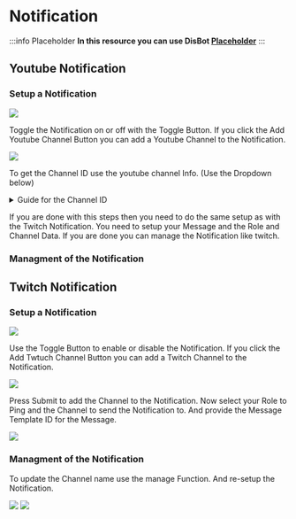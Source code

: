 # Notification

:::info Placeholder
**In this resource you can use DisBot [Placeholder](../placeholders.mdx)**
:::

## Youtube Notification

### Setup a Notification

![](https://cdn.xyzhub.link/u/ZPVWP0.png)

Toggle the Notification on or off with the Toggle Button.
If you click the Add Youtube Channel Button you can add a Youtube Channel to the Notification.

![](https://cdn.xyzhub.link/u/1o8hRn.png)

To get the Channel ID use the youtube channel Info.
(Use the Dropdown below)

<details>
  <summary>Guide for the Channel ID</summary>

![](https://cdn.xyzhub.link/u/o2Qnjq.png)
![](https://cdn.xyzhub.link/u/w5VRRi.png)

</details>

If you are done with this steps then you need to do the same setup as with the Twitch Notification.
You need to setup your Message and the Role and Channel Data. If you are done you can manage the Notification like twitch.

### Managment of the Notification

## Twitch Notification

### Setup a Notification

![](https://cdn.xyzhub.link/u/mPc5o7.png)

Use the Toggle Button to enable or disable the Notification.
If you click the Add Twtuch Channel Button you can add a Twitch Channel to the Notification.

![](https://cdn.xyzhub.link/u/OeUWWv.png)

Press Submit to add the Channel to the Notification.
Now select your Role to Ping and the Channel to send the Notification to.
And provide the Message Template ID for the Message.

![](https://cdn.xyzhub.link/u/VrH231.png)

### Managment of the Notification

To update the Channel name use the manage Function. And re-setup the Notification.

![](https://cdn.xyzhub.link/u/SqoBBU.png)
![](https://cdn.xyzhub.link/u/9XtJbt.png)
